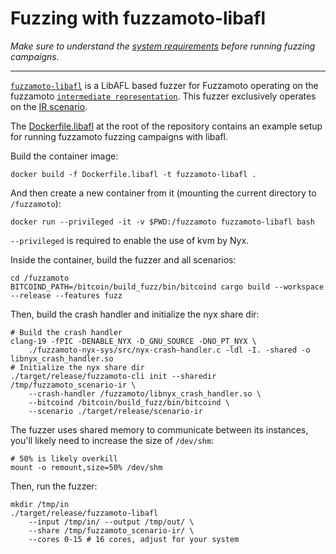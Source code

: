 # Fuzzing with fuzzamoto-libafl

*Make sure to understand the [system requirements](./requirements.md) before
running fuzzing campaigns.*

---

[`fuzzamoto-libafl`](https://github.com/dergoegge/fuzzamoto/tree/master/fuzzamoto-libafl)
is a LibAFL based fuzzer for Fuzzamoto operating on the fuzzamoto
[`intermediate representation`](../design/ir.md). This fuzzer exclusively
operates on the [IR
scenario](https://github.com/dergoegge/fuzzamoto/tree/master/fuzzamoto-scenarios/bin/ir.rs).

The
[Dockerfile.libafl](https://github.com/dergoegge/fuzzamoto/blob/master/Dockerfile.libafl)
at the root of the repository contains an example setup for running fuzzamoto
fuzzing campaigns with libafl.

Build the container image:

```
docker build -f Dockerfile.libafl -t fuzzamoto-libafl .
```

And then create a new container from it (mounting the current directory to
`/fuzzamoto`):

```
docker run --privileged -it -v $PWD:/fuzzamoto fuzzamoto-libafl bash
```

`--privileged` is required to enable the use of kvm by Nyx.

Inside the container, build the fuzzer and all scenarios:

```
cd /fuzzamoto
BITCOIND_PATH=/bitcoin/build_fuzz/bin/bitcoind cargo build --workspace --release --features fuzz
```

Then, build the crash handler and initialize the nyx share dir:

```
# Build the crash handler
clang-19 -fPIC -DENABLE_NYX -D_GNU_SOURCE -DNO_PT_NYX \
    ./fuzzamoto-nyx-sys/src/nyx-crash-handler.c -ldl -I. -shared -o libnyx_crash_handler.so
# Initialize the nyx share dir
./target/release/fuzzamoto-cli init --sharedir /tmp/fuzzamoto_scenario-ir \
    --crash-handler /fuzzamoto/libnyx_crash_handler.so \
    --bitcoind /bitcoin/build_fuzz/bin/bitcoind \
    --scenario ./target/release/scenario-ir
```

The fuzzer uses shared memory to communicate between its instances, you'll
likely need to increase the size of `/dev/shm`:

```
# 50% is likely overkill
mount -o remount,size=50% /dev/shm
```

Then, run the fuzzer:

```
mkdir /tmp/in
./target/release/fuzzamoto-libafl
    --input /tmp/in/ --output /tmp/out/ \
    --share /tmp/fuzzamoto_scenario-ir/ \
    --cores 0-15 # 16 cores, adjust for your system
```

